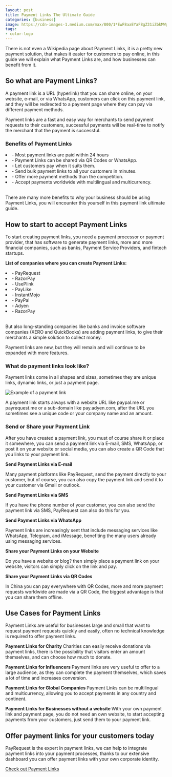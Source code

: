 ```yaml
---
layout: post
title: Payment Links The Ultimate Guide
categories: [business]
image: https://cdn-images-1.medium.com/max/800/1*EwF8aaEYaF8gZ31iZbkMWg.png
tags:
- color-logo
---
```




There is not even a Wikipedia page about Payment Links, it is a pretty new payment solution, that makes it easier for customers to pay online, in this guide we will explain what Payment Links are, and how businesses can benefit from it.

## So what are Payment Links?

A payment link is a URL (hyperlink) that you can share online, on your website, e-mail, or via WhatsApp, customers can click on this payment link, and they will be redirected to a payment page where they can pay via different payment methods.

Payment links are a fast and easy way for merchants to send payment requests to their customers, successful payments will be real-time to notify the merchant that the payment is successful.

### Benefits of Payment Links
<li> - Most payment links are paid within 24 hours </li>
<li> - Payment Links can be shared via QR Codes or WhatsApp. </li>
<li> - Let customers pay when it suits them. </li>
<li> - Send bulk payment links to all your customers in minutes. </li>
<li> - Offer more payment methods than the competition. </li>
<li> - Accept payments worldwide with multilingual and multicurrency. </li>
<br />


There are many more benefits to why your business should be using Payment Links, you will encounter this yourself in this payment link ultimate guide.

## How to start to accept Payment Links
To start creating payment links, you need a payment processor or payment provider, that has software to generate payment links, more and more financial companies, such as banks, Payment Service Providers, and fintech startups.

<b> List of companies where you can create Payment Links: </b>
<li> - PayRequest </li>
<li> - RazorPay  </li>
<li> - UsePlink   </li>
<li> - PayLike  </li>
<li> - InstantMojo </li>
<li> - PayPal  </li>
<li> - Adyen  </li>
<li> - RazorPay  </li>
<br />


But also long-standing companies like banks and invoice software companies (XERO and QuickBooks) are adding payment links, to give their merchants a simple solution to collect money.

Payment links are new, but they will remain and will continue to be expanded with more features.

### What do payment links look like?
Payment links come in all shapes and sizes, sometimes they are unique links, dynamic links, or just a payment page.

![Example of a payment link](https://cdn-images-1.medium.com/max/800/1*OL6EcqaEVtV8sgHXlOI7hg.png "Example of a payment link")

A payment link starts always with a website URL like paypal.me or payrequest.me or a sub-domain like pay.adyen.com, after the URL you sometimes see a unique code or your company name and an amount.


### Send or Share your Payment Link
After you have created a payment link, you must of course share it or place it somewhere, you can send a payment link via E-mail, SMS, WhatsApp, or post it on your website or social media, you can also create a QR Code that you links to your payment link.

<b> Send Payment Links via E-mail </b>

Many payment platforms like PayRequest, send the payment directly to your customer, but of course, you can also copy the payment link and send it to your customer via Gmail or outlook.

<b> Send Payment Links via SMS </b>

If you have the phone number of your customer, you can also send the payment link via SMS, PayRequest can also do this for you.

<b> Send Payment Links via WhatsApp </b>

Payment links are increasingly sent that include messaging services like WhatsApp, Telegram, and iMessage, benefiting the many users already using messaging services.

<b> Share your Payment Links on your Website </b>

Do you have a website or blog? then simply place a payment link on your website, visitors can simply click on the link and pay.

<b> Share your Payment Links via QR Codes </b>

In China you can pay everywhere with QR Codes, more and more payment requests worldwide are made via a QR Code, the biggest advantage is that you can share them offline.



## Use Cases for Payment Links
Payment Links are useful for businesses large and small that want to request payment requests quickly and easily, often no technical knowledge is required to offer payment links.

<b> Payment Links for Charity </b>
Charities can easily receive donations via payment links, there is the possibility that visitors enter an amount themselves, and can choose how much to donate.

<b> Payment Links for Influencers </b>
Payment links are very useful to offer to a large audience, as they can complete the payment themselves, which saves a lot of time and increases conversion.

<b> Payment Links for Global Companies </b>
Payment Links can be multilingual and multicurrency, allowing you to accept payments in any country and continent.

<b> Payment Links for Businesses without a website </b>
With your own payment link and payment page, you do not need an own website, to start accepting payments from your customers, just send them to your payment link.

## Offer payment links for your customers today
PayRequest is the expert in payment links, we can help to integrate payment links into your payment processes, thanks to our extensive dashboard you can offer payment links with your own corporate identity.

<a href="/payment-links" class="theme-btn mt-4"> Check out Payment Links<span class="fa fa-chevron-right" aria-hidden="true"></span></a>